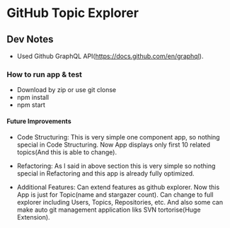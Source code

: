 # GitHub Topic Explorer

## Dev Notes

* Used Github GraphQL API(https://docs.github.com/en/graphql).

### How to run app & test

* Download by zip or use git clonse
* npm install
* npm start

#### Future Improvements

* Code Structuring:
  This is very simple one component app, so nothing special in Code Structuring.
  Now App displays only first 10 related topics(And this is able to change).

* Refactoring:
  As I said in above section this is very simple so nothing special in Refactoring and this app is already fully optimized.

* Additional Features:
  Can extend features as github explorer.
  Now this App is just for Topic(name and stargazer count).
  Can change to full explorer including Users, Topics, Repositories, etc.
  And also some can make auto git management application liks SVN tortorise(Huge Extension).
